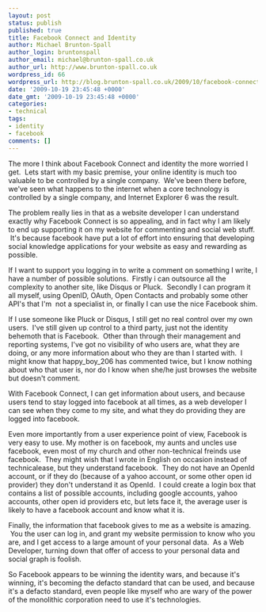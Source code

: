 ```yaml
---
layout: post
status: publish
published: true
title: Facebook Connect and Identity
author: Michael Brunton-Spall
author_login: bruntonspall
author_email: michael@brunton-spall.co.uk
author_url: http://www.brunton-spall.co.uk
wordpress_id: 66
wordpress_url: http://blog.brunton-spall.co.uk/2009/10/facebook-connect-and-identity/
date: '2009-10-19 23:45:48 +0000'
date_gmt: '2009-10-19 23:45:48 +0000'
categories:
- technical
tags:
- identity
- facebook
comments: []
---
```

<p>	The more I think about Facebook Connect and identity the more worried I get. &nbsp;Lets start with my basic premise, your online identity is much too valuable to be controlled by a single company. &nbsp;We&#39;ve been there before, we&#39;ve seen what happens to the internet when a core technology is controlled by a single company, and Internet Explorer 6 was the result.</p>
<p>	The problem really lies in that as a website developer I can understand exactly why Facebook Connect is so appealing, and in fact why I am likely to end up supporting it on my website for commenting and social web stuff. &nbsp;It&#39;s because facebook have put a lot of effort into ensuring that developing social knowledge applications for your website as easy and rewarding as possible.</p>
<p>	If I want to support you logging in to write a comment on something I write, I have a number of possible solutions. &nbsp;Firstly i can outsource all the complexity to another site, like Disqus or Pluck. &nbsp;Secondly I can program it all myself, using OpenID, OAuth, Open Contacts and probably some other API&#39;s that I&#39;m &nbsp;not a specialist in, or finally I can use the nice Facebook shim.</p>
<p>	If I use someone like Pluck or Disqus, I still get no real control over my own users. &nbsp;I&#39;ve still given up control to a third party, just not the identity behemoth that is Facebook. &nbsp;Other than through their management and reporting systems, I&#39;ve got no visibility of who users are, what they are doing, or any more information about who they are than I started with. &nbsp;I might know that happy_boy_206 has commented twice, but I know nothing about who that user is, nor do I know when she/he just browses the website but doesn&#39;t comment.</p>
<p>	With Facebook Connect, I can get information about users, and because users tend to stay logged into facebook at all times, as a web developer I can see when they come to my site, and what they do providing they are logged into facebook.</p>
<p>	Even more importantly from a user experience point of view, Facebook is very easy to use. My mother is on facebook, my aunts and uncles use facebook, even most of my church and other non-technical freinds use facebook. &nbsp;They might wish that I wrote in English on occasion instead of technicalease, but they understand facebook. &nbsp;They do not have an OpenId account, or if they do (because of a yahoo account, or some other open id provider) they don&#39;t understand it as OpenId. &nbsp;I could create a login box that contains a list of possible accounts, including google accounts, yahoo accounts, other open id providers etc, but lets face it, the average user is likely to have a facebook account and know what it is.</p>
<p>	Finally, the information that facebook gives to me as a website is amazing. &nbsp;You the user can log in, and grant my website permission to know who you are, and I get access to a large amount of your personal data. &nbsp;As a Web Developer, turning down that offer of access to your personal data and social graph is foolish.</p>
<p>	So Facebook appears to be winning the identity wars, and because it&#39;s winning, it&#39;s becoming the defacto standard that can be used, and because it&#39;s a defacto standard, even people like myself who are wary of the power of the monolithic corporation need to use it&#39;s technologies.</p>
